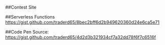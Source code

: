 
##Contest Site

##Serverless Functions
https://gist.github.com/traderd65/8bec2bff6d2b949620360d24e6ca5e71


##Code Pen Source:
https://gist.github.com/traderd65/4d2d3b321934cf7a32dd78f6f7c6516f